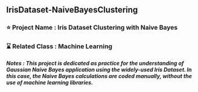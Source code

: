 ## IrisDataset-NaiveBayesClustering

### ⭐ Project Name : Iris Dataset Clustering with Naive Bayes
### ⌛ Related Class : Machine Learning
##### Notes : This project is dedicated as practice for the understanding of Gaussian Naive Bayes application using the widely-used Iris Dataset. In this case, the Naive Bayes calculations are coded manually, **without the use of machine learning libraries**.
